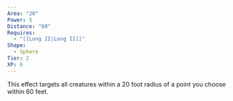 ```yaml
---
Area: "20"
Power: 5
Distance: "60"
Requires:
  - "[[Long II|Long II]]"
Shape:
  - Sphere
Tier: 2
XP: 6
---
```


This effect targets all creatures within a 20 foot radius of a point you choose within 60 feet.